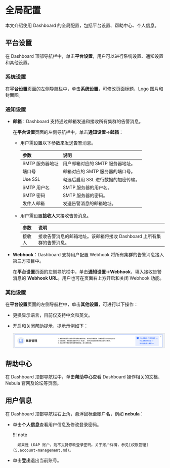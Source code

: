 # 全局配置

本文介绍使用 Dashboard 的全局配置，包括平台设置、帮助中心、个人信息。

## 平台设置

在 Dashboard 顶部导航栏中，单击**平台设置**，用户可以进行系统设置、通知设置和其他设置。

### 系统设置

在**平台设置**页面的左侧导航栏中，单击**系统设置**，可修改页面标题、Logo 图片和封面图。

### 通知设置

- **邮箱**：Dashboard 支持通过邮箱发送和接收所有集群的告警消息。
  
  在**平台设置**页面的左侧导航栏中，单击**通知设置**->**邮箱**：

  - 用户需设置以下参数来发送告警消息。

    | 参数           | 说明                                                         |
    | -------------- | ------------------------------------------------------------ |
    | SMTP 服务器地址 | 用户邮箱对应的 SMTP 服务器地址。                               |
    | 端口号         | 邮箱对应的 SMTP 服务器的端口号。                               |
    | Use SSL        | 勾选后启用 SSL 进行数据的加密传输。                              |
    | SMTP 用户名     | SMTP 服务器的用户名。                                         |
    | SMTP 密码       | SMTP 服务器的密码。                                           |
    | 发件人邮箱     | 发送告警消息的邮箱地址。                                     |

  - 用户需设置**接收人**来接收告警消息。

    | 参数           | 说明                                                         |
    | -------------- | ------------------------------------------------------------ |
    | 接收人         | 接收告警消息的邮箱地址。该邮箱将接收 Dashboard 上所有集群的告警消息。 |

- **Webhook**：Dashboard 支持用户配置 Webhook 将所有集群的告警消息接入第三方项目中。
  
  在**平台设置**页面的左侧导航栏中，单击**通知设置**->**Webhook**，填入接收告警消息的 **Webhook URL**。用户也可在页面右上方开启和关闭 Webhook 功能。

### 其他设置

在**平台设置**页面的左侧导航栏中，单击**其他设置**，可进行以下操作：

- 更换显示语言，目前仅支持中文和英文。
- 开启和关闭帮助提示，提示示例如下：
  
  ![tips](../nebula-dashboard-ent/figs/tips.png)

## 帮助中心

在 Dashboard 顶部导航栏中，单击**帮助中心**查看 Dashboard 操作相关的文档、Nebula 官网及论坛等页面。

## 用户信息

在 Dashboard 顶部导航栏右上角，悬浮鼠标至账户名，例如 **nebula**：

- 单击**个人信息**查看用户信息及修改登录密码。

  !!! note

        如果是 LDAP 账户，则不支持修改登录密码。关于账户详情，参见[权限管理](5.account-management.md)。

- 单击**登出**退出当前账号。
  